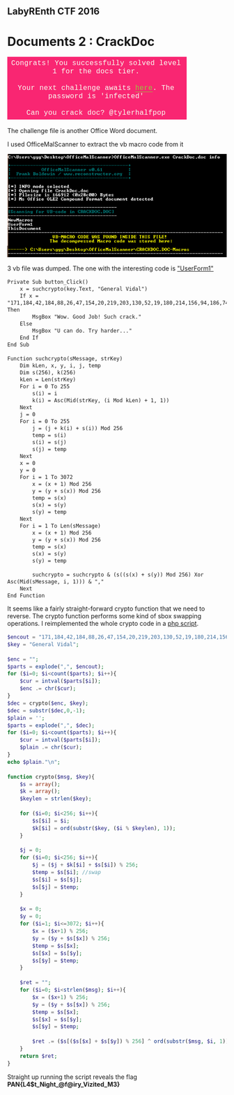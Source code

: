 ## LabyREnth CTF 2016
# Documents 2 : CrackDoc

![qn](img/qn.png)

The challenge file is another Office Word document.

I used OfficeMalScanner to extract the vb macro code from it

![scanner](img/01.png)

3 vb file was dumped. The one with the interesting code is ["UserForm1"](UserForm1)

```vba
Private Sub button_Click()
    x = suchcrypto(key.Text, "General Vidal")
    If x = "171,184,42,184,88,26,47,154,20,219,203,130,52,19,180,214,156,94,186,74,30,248,119,235,139,130,175,141,179,197,8,204,252," Then
        MsgBox "Wow. Good Job! Such crack."
    Else
        MsgBox "U can do. Try harder..."
    End If
End Sub

Function suchcrypto(sMessage, strKey)
    Dim kLen, x, y, i, j, temp
    Dim s(256), k(256)
    kLen = Len(strKey)
    For i = 0 To 255
        s(i) = i
        k(i) = Asc(Mid(strKey, (i Mod kLen) + 1, 1))
    Next
    j = 0
    For i = 0 To 255
        j = (j + k(i) + s(i)) Mod 256
        temp = s(i)
        s(i) = s(j)
        s(j) = temp
    Next
    x = 0
    y = 0
    For i = 1 To 3072
        x = (x + 1) Mod 256
        y = (y + s(x)) Mod 256
        temp = s(x)
        s(x) = s(y)
        s(y) = temp
    Next
    For i = 1 To Len(sMessage)
        x = (x + 1) Mod 256
        y = (y + s(x)) Mod 256
        temp = s(x)
        s(x) = s(y)
        s(y) = temp
 
        suchcrypto = suchcrypto & (s((s(x) + s(y)) Mod 256) Xor Asc(Mid(sMessage, i, 1))) & ","
    Next
End Function
```

It seems like a fairly straight-forward crypto function that we need to reverse. The crypto function performs some kind of sbox swapping operations. I reimplemented the whole crypto code in a [php script](soln.php).

```php
$encout = "171,184,42,184,88,26,47,154,20,219,203,130,52,19,180,214,156,94,186,74,30,248,119,235,139,130,175,141,179,197,8,204,252";
$key = "General Vidal";

$enc = "";
$parts = explode(",", $encout);
for ($i=0; $i<count($parts); $i++){
	$cur = intval($parts[$i]);
	$enc .= chr($cur);
}
$dec = crypto($enc, $key);
$dec = substr($dec,0,-1);
$plain = '';
$parts = explode(",", $dec);
for ($i=0; $i<count($parts); $i++){
	$cur = intval($parts[$i]);
	$plain .= chr($cur);
}
echo $plain."\n";

function crypto($msg, $key){
	$s = array();
	$k = array();
	$keylen = strlen($key);

	for ($i=0; $i<256; $i++){
		$s[$i] = $i;
		$k[$i] = ord(substr($key, ($i % $keylen), 1));
	}

	$j = 0;
	for ($i=0; $i<256; $i++){
		$j = ($j + $k[$i] + $s[$i]) % 256;
		$temp = $s[$i]; //swap
        $s[$i] = $s[$j]; 
        $s[$j] = $temp;
	}

	$x = 0;
	$y = 0;
	for ($i=1; $i<=3072; $i++){
		$x = ($x+1) % 256;
		$y = ($y + $s[$x]) % 256;
		$temp = $s[$x];
		$s[$x] = $s[$y];
		$s[$y] = $temp;
	}

	$ret = "";
	for ($i=0; $i<strlen($msg); $i++){
		$x = ($x+1) % 256;
		$y = ($y + $s[$x]) % 256;
		$temp = $s[$x];
		$s[$x] = $s[$y];
		$s[$y] = $temp;

		$ret .= ($s[($s[$x] + $s[$y]) % 256] ^ ord(substr($msg, $i, 1))) . ",";
	}
	return $ret;
}
```

Straight up running the script reveals the flag **PAN{L4$t_Night_@f@iry_Vizited_M3}**